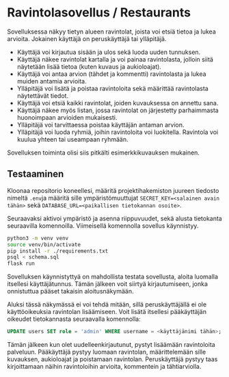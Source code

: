 # Ravintolasovellus / Restaurants
Sovelluksessa näkyy tietyn alueen ravintolat, joista voi etsiä tietoa ja lukea arvioita. Jokainen käyttäjä on peruskäyttäjä tai ylläpitäjä.

- Käyttäjä voi kirjautua sisään ja ulos sekä luoda uuden tunnuksen.
- Käyttäjä näkee ravintolat kartalla ja voi painaa ravintolasta, jolloin siitä näytetään lisää tietoa (kuten kuvaus ja aukioloajat).
- Käyttäjä voi antaa arvion (tähdet ja kommentti) ravintolasta ja lukea muiden antamia arvioita.
- Ylläpitäjä voi lisätä ja poistaa ravintoloita sekä määrittää ravintolasta näytettävät tiedot.
- Käyttäjä voi etsiä kaikki ravintolat, joiden kuvauksessa on annettu sana.
- Käyttäjä näkee myös listan, jossa ravintolat on järjestetty parhaimmasta huonoimpaan arvioiden mukaisesti.
- Ylläpitäjä voi tarvittaessa poistaa käyttäjän antaman arvion.
- Ylläpitäjä voi luoda ryhmiä, joihin ravintoloita voi luokitella. Ravintola voi kuulua yhteen tai useampaan ryhmään.

Sovelluksen toiminta olisi siis pitkälti esimerkkikuvauksen mukainen.

## Testaaminen

Kloonaa repositorio koneellesi, määritä projektihakemiston juureen 
tiedosto nimeltä `.env`ja määritä sille ympäristömuuttujat `SECRET_KEY=<salainen avain tähän>`
sekä `DATABASE_URL=<paikallisen tietokannan osoite>`.

Seuraavaksi aktivoi ympäristö ja asenna riippuvuudet, sekä alusta tietokanta
seuraavilla komennoilla. Viimeisellä komennolla sovellus käynnistyy.

```bash
python3 -m venv venv
source venv/bin/activate
pip install -r ./requirements.txt
psql < schema.sql
flask run
```

Sovelluksen käynnistyttyä on mahdollista testata sovellusta, aloita
luomalla itsellesi käyttäjätunnus. Tämän jälkeen voit siirtyä kirjautumiseen,
jonka onnistuttua pääset takaisin aloitusnäkymään. 

Aluksi tässä näkymässä
ei voi tehdä mitään, sillä peruskäyttäjällä ei ole käyttöoikeuksia ravintolan
lisäämiseen. Voit lisätä itsellesi pääkäyttäjän oikeudet tietokannasta seuraavalla
komennolla:

```sql
UPDATE users SET role = 'admin' WHERE username = <käyttäjänimi tähän>;
```

Tämän jälkeen kun olet uudelleenkirjautunut, pystyt lisäämään ravintoloita
palveluun. Pääkäyttäjä pystyy luomaan ravintolan, määrittelemään sille 
kuvauksen, aukioloajat ja poistamaan ravintolan. Peruskäyttäjä pystyy taas
kirjoittamaan näihin ravintoloihin arvioita, kommentein ja tähtiarviolla.